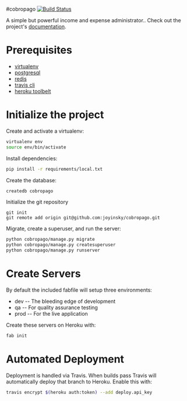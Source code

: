 #cobropago
[![Build Status](https://travis-ci.org/joyinsky/cobropago.svg?branch=master)](https://travis-ci.org/joyinsky/cobropago)

A simple but powerful income and expense administrator.. Check out the project's [documentation](http://joyinsky.github.io/cobropago/).

# Prerequisites 
- [virtualenv](https://virtualenv.pypa.io/en/latest/)
- [postgresql](http://www.postgresql.org/)
- [redis](http://redis.io/)
- [travis cli](http://blog.travis-ci.com/2013-01-14-new-client/)
- [heroku toolbelt](https://toolbelt.heroku.com/)

# Initialize the project
Create and activate a virtualenv:

```bash
virtualenv env
source env/bin/activate
```
Install dependencies:

```bash
pip install -r requirements/local.txt
```
Create the database:

```bash
createdb cobropago
```
Initialize the git repository

```
git init
git remote add origin git@github.com:joyinsky/cobropago.git
```

Migrate, create a superuser, and run the server:
```bash
python cobropago/manage.py migrate
python cobropago/manage.py createsuperuser
python cobropago/manage.py runserver
```

# Create Servers
By default the included fabfile will setup three environments:

- dev -- The bleeding edge of development
- qa -- For quality assurance testing
- prod -- For the live application

Create these servers on Heroku with:

```bash
fab init
```

# Automated Deployment
Deployment is handled via Travis. When builds pass Travis will automatically deploy that branch to Heroku. Enable this with:
```bash
travis encrypt $(heroku auth:token) --add deploy.api_key
```
